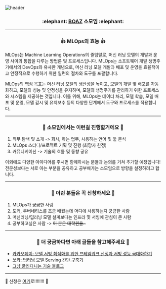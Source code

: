 ![header](https://capsule-render.vercel.app/api?type=Waving&height=300&section=header&fontColor=FFFFFF&text=💻MLOps💻&fontSize=90&animation=fadeIn&color=0:b4e5f5,100:0404B4)

<h3 align='center'>:elephant: <a href="https://github.com/BOAZ-bigdata">BOAZ</a> 소모임 :elephant:</h3>

---

<h3 align='center'>👍 MLOps의 효능 👍</h3>

MLOps는 Machine Learning Operations의 줄임말로, 머신 러닝 모델의 개발과 운영 사이의 통합을 다루는 방법론 및 프로세스입니다. MLOps는 소프트웨어 개발 생명주기에서의 DevOps와 유사한 개념으로, 머신 러닝 모델 개발과 배포 및 운영을 효율적이고 안정적으로 수행하기 위한 일련의 절차와 도구를 포괄합니다.

MLOps의 핵심 목표는 머신 러닝 모델의 생산성을 높이고, 모델의 개발 및 배포를 자동화하고, 모델의 성능 및 안정성을 유지하며, 모델의 생명주기를 관리하기 위한 프로세스와 시스템을 제공하는 것입니다. 이를 위해, MLOps는 데이터 처리, 모델 학습, 모델 배포 및 운영, 모델 감시 및 유지보수 등의 다양한 단계에서 도구와 프로세스를 적용합니다.

---

<h3 align='center'>🚀 소모임에서는 이런걸 진행할거에요 🚀</h3>

1. 직무 탐색 및 소개 -> 회사, 하는 업무, 사용하는 언어 및 툴 분석
2. MLOps 스터디/프로젝트 기획 및 진행 (희망자 한정)
3. 커뮤니케이션 -> 기술의 흐름 및 동향 공유

이외에도 다양한 아이디어를 주시면 함께하시는 분들과 논의를 거쳐 추가할 예정입니다!
전문성보다는 서로 아는 부분을 공유하고 공부해가는 소모임으로 방향을 설정하려고 합니다.

---

<h3 align='center'>🙌 이런 분들은 꼭 신청하세요 🙌</h3>

1. MLOps가 궁금한 사람
2. 도커, 쿠버네티스를 조금 배웠는데 어디에 사용하는지 궁금한 사람
3. 머신러닝/딥러닝 모델 설계보다는 인프라 및 서빙에 관심이 큰 사람
4. 공부하고싶은 사람 -> ~~이 분은 대학원을..~~

---

<h3 align='center'>🙏 더 궁금하다면 아래 글들을 참고해주세요 🙏</h3>

- [카카오페이: 모델 서빙 최적화를 위한 프레임워크 선정과 서빙 성능 극대화하기](https://tech.kakaopay.com/post/model-serving-framework/)
- [쏘카: 딥러닝 모델 Serving 간단 구축기](https://tech.socarcorp.kr/data/2020/03/10/ml-model-serving.html)
- [그냥 굴러다니는 기술 블로그](https://zerohertz.github.io/mlops-for-mle-stream/)

---

🚨 신청은 [여기](https://cafe.naver.com/boazbigdata/9091)로!!!!!!!! 🚨
